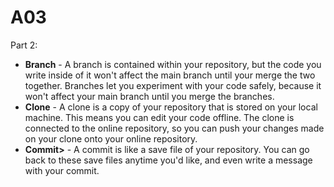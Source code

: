 # A03

Part 2:
<ul>
  <li><b>Branch</b> - 
    A branch is contained within your repository, but the code you write inside of it won't affect the main branch until your merge the two together. Branches let you experiment with your code safely, because it won't affect your main branch until you merge the branches.
  </li>
  <li><b>Clone</b> - 
    A clone is a copy of your repository that is stored on your local machine. This means you can edit your code offline. The clone is connected to the online repository, so you can push your changes made on your clone onto your online repository.
  </li>
  <li><b>Commit></b> - 
    A commit is like a save file of your repository. You can go back to these save files anytime you'd like, and even write a message with your commit.
  </li>
</ul>

